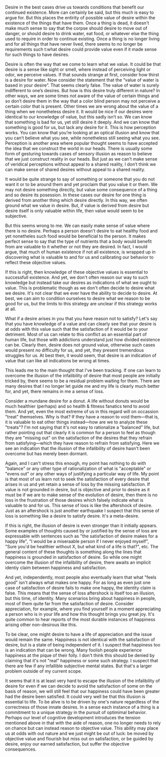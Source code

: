 Desire in the best cases drive us towards conditions that benefit our continued existence. More can certainly be said, but this much is easy to argue for. But this places the entirity of possible value of desire within the existence of the things that have them. Once a thing is dead, it doesn't make much sense to say that the corpse should desire to move out of danger, or should desire to drink water, eat food, or whatever else the thing used to require in order to continue existing. Once a thing is no longer living and for all things that have never lived, there seems to no longer be requirements such t:what desire could provide value even if it made sense for such things to have desires.

Desire is often the way that we come to learn what we value. It could be that desire is a sense like sight or smell, where instead of perceiving light or odor, we perceive values. If that sounds strange at first, consider how thirst is a desire for water. Now consider the statement that the “value of water is based in your desire”. That seems clearly false. The value of water is surely indifferent to one’s desires. But how is this desire truly different in nature? In other ways, we are some times not aware of the value of certain things and so don’t desire them in the way that a color blind person may not perceive a certain color that is present. Other times we are wrong about the value of a thing when we nonetheless desire it. It would be nice if our desires were identical to our knowledge of value, but this sadly isn’t so. We can know that something is bad for us, yet still desire it deeply. And we can know that something is good for us, but lack any desire for it. This is how perception works. You can know that you’re looking at an optical illusion and know that you can’t believe what you see, while nonetheless still seeing what you see. Perception is another area where popular thought seems to have accepted the idea that we construct the world in our heads. There is usually some form of gesturing towards cases of sensory illusion as reason to believe that we just construct reality in our heads. But just as we can’t make sense of veridical perceptions without appeal to a shared reality, I don’t think we can make sense of shared desires without appeal to a shared reality. 

It would be quite strange to say of something or someone that you do not want it or to be around them and yet proclaim that you value it or them. We may not desire something directly, but value some consequence of a thing and so desire its posession. In these cases our desire for one thing is derived from another thing which desire directly. In this way, we often ground what we value in desire. But, if value is derived from desire but desire itself is only valuable within life, then value would seem to be subjective. 

But this seems wrong to me. We can easily make sense of value where there is no desire. Perhaps a person doesn't desire to eat healthy food and yet nonetheles such food would be beneficial to the person. It makes perfect sense to say that the type of nutrients that a body would benefit from are valuable to it whether or not they are desired. In fact, I would argue, that much of human existence if not all existence, is wrapped up in discovering what is valuable to and for us and calibrating our behavior to reflect these objective values. 

If this is right, then knowledge of these objective values is essential to successfull existence. And yet, we don't often reason our way to such knowledge but instead take our desires as indications of what we ought to value. This is problematic though as we don't often decide to desire what we desire. It's not clear that we ever have the ability to decide to desire. At best, we can aim to condition ourselves to desire what we reason to be good for us, but the limits to this strategy are unclear if this strategy works at all.

What if a desire arises in you that you have reason not to satisfy? Let's say that you have knowledge of a value and can clearly see that your desire is at odds with this value such that the satisfaction of it would be to your detriment. Most of us can relate to this conflict as an essential part of human life, but those with addictions understand just how divided existence can be. Clearly then, desire does not ground value, otherwise such cases would present no difficulty for us, and yet, they present tremendous struggles for us. At best then, it would seem, that desire is an indication of value that can like all indications be wrong at times. 

This leads me to the main thought that I've been tracking. If one can learn to overcome the illusion of the infalibility of desire that most people are initially tricked by, there seems to be a residual problem waiting for them. There are many desires that I no longer let guide me and my life is clearly much better for, and yet, there remains in me a sense of loss. 

Consider a mundane desire for a donut. A life without donuts would be much healthier (perhaps) and so health & fitness fanatics tend to avoid them. And yet, even the most extreme of us in this regard will on occassion "treat" themselves. Why is that? If they have a reason to void them—that is, it is valuable to eat other things instead—how are we to analyze these "treats"? I'm not saying that it's not easy to rationalize a "balanced" life, but rather pointing out that clearly it is common for a person to feel as though they are "missing out" on the satisfaction of the desires that they refrain from satisfying—which they have reason to refrain from satisfying. Here we see an indication that the illusion of the infalibility of desire hasn't been overcome but has merely been dormant. 

Again, and I can't stress this enough, my point has nothing to do with "balance" or any other type of rationalization of what is "acceptable" or "evens out" or any other ways of justifying a particular way of life. My point is that most of us learn not to seek the satisfaction of every desire that arises in us and yet retain a sense of loss by the missing satisfaction. If value is not grounded in desire, but is objective and prior to desire as it must be if we are to make sense of the evolution of desire, then there is no loss in the frustration of those desires which falsely indicate what is valuable to and for us. This sense of loss is like the aftershock of desire. Just as an aftershock is just another earthquake I suspect that this sense of loss is something like a desire to satisfy desire. It's a meta-desire. 

If this is right, the illusion of desire is even stronger than it initially appears. Some examples of thoughts caused by or justified by the sense of loss are expressable with sentences such as "the satisfaction of desire makes for a happy life", "I would be a miseraable person if I never enjoyed myself", "Sure you'd be healthier without X, but what kind of a life is that?", etc. The general content of these thoughts is something along the lines that happiness is grounded in satisfaction of desire. So while one might overcome the illusion of the infalibility of desire, there awaits an implicit identiy claim between happiness and satisfaction.

And yet, independently, most people also eventually learn that what "feels good" isn't always what makes one happy. For as long as even just one case of satisfaction of desire fails to make one happy, the identity claim is false. This means that the sense of loss aftershock is itself too an illusion, but this time, of identity. Many scenarios bring about happiness in people, most of them quite far from the satisfaction of desire. Consider appreciation, for example, where you find yourself in a moment appreciating a person who is in your life and how this thought brings you great joy. It's quite common to hear reports of the most durable instances of happiness arising other non-desirous like this. 

To be clear, one might desire to have a life of appreciation and the issue would remain the same. Happiness is not identical with the satisfaction of desire, but is a state of being independent of it. I suspect that happiness too is an indication that can be wrong. Many foolish people experience happiness at the pique of their folly. I don't think this should be denied by claiming that it's not "real" happiness or some such strategy. I suspect that there are few if any infallible subjective mental states. But that's a larger problem outside of my current scope. 

It seems that it is at least very hard to escape the illusion of the infalibility of desire for even if we can decide to avoid the satisfaction of some on the basis of reason, we will still feel that our happiness could have been greater had the desire been satisfied. It could very well be that this illusion is essential to life. To be alive is to be driven by one's nature regardless of the correctness of those innate desires. In a sense each instance of a thing is a commitment to a unique strategy in the pursuit of optimimal behavior. Perhaps our level of cognitive development introduces the tension mentioned above in that with the aide of reason, one no longer needs to rely on chance but can instead reason to objective value. This ability may place us at odds with out nature and we just might be out of luck: be moved by objective value and flourish but miss out on satisfaction, or be guided by desire, enjoy our earned satisfaction, but suffer the objective consequences. 
